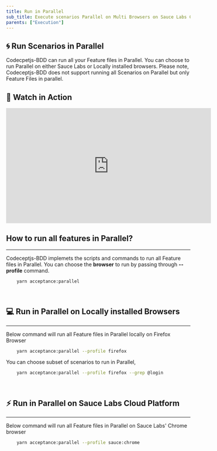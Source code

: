 ```yaml
---
title: Run in Parallel
sub_title: Execute scenarios Parallel on Multi Browsers on Sauce Labs Cloud Platform
parents: ["Execution"]
---
```


## 🌀 Run Scenarios in Parallel

Codecpetjs-BDD can run all your Feature files in Parallel. You can choose to run Parallel on either Sauce Labs or Locally installed browsers. Please note, Codeceptjs-BDD does not support running all Scenarios on Parallel but only Feature Files in parallel.

## 🎥 Watch in Action

<iframe width="560" height="315" src="https://www.youtube.com/embed/he0_wn-xPGI" frameborder="0" allow="accelerometer; autoplay; encrypted-media; gyroscope; picture-in-picture" allowfullscreen></iframe>

<br>

## How to run all features in Parallel?
---

Codeceptjs-BDD implemets the scripts and commands to run all Feature files in Parallel. You can choose the **browser** to run by passing through **-\-profile** command.

```bash
    yarn acceptance:parallel
```    
<br>

## 💻 Run in Parallel on Locally installed Browsers
---

Below command will run all Feature files in Parallel locally on Firefox Browser

```bash
    yarn acceptance:parallel --profile firefox
```

You can choose subset of scenarios to run in Parallel,

```bash
    yarn acceptance:parallel --profile firefox --grep @login
```

<br>

## ⚡️ Run in Parallel on Sauce Labs Cloud Platform
---

Below command will run all Feature files in Parallel on Sauce Labs' Chrome browser

```bash
    yarn acceptance:parallel --profile sauce:chrome
```